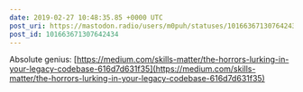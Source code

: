 ```yaml
---
date: 2019-02-27 10:48:35.85 +0000 UTC
post_uri: https://mastodon.radio/users/m0puh/statuses/101663671307642434
post_id: 101663671307642434
---
```

Absolute genius: [https://medium.com/skills-matter/the-horrors-lurking-in-your-legacy-codebase-616d7d631f35](https://medium.com/skills-matter/the-horrors-lurking-in-your-legacy-codebase-616d7d631f35)


